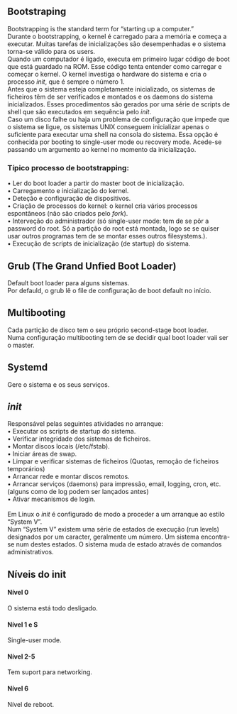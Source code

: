 ## Bootstraping
Bootstrapping is the standard term for “starting up a computer.”
<br />
Durante o bootstrapping, o kernel é carregado para a memória e começa a executar. Muitas tarefas de inicializações são desempenhadas e o sistema torna-se válido para os users.
<br />
Quando um computador é ligado, executa em primeiro lugar código de boot que está guardado na ROM. Esse código tenta entender como carregar e começar o kernel. O kernel investiga o hardware do sistema e cria o processo *init*, que é sempre o número 1.
<br />
Antes que o sistema esteja completamente inicializado, os sistemas de ficheiros têm de ser verificados e montados e os daemons do sistema inicializados. Esses procedimentos são gerados por uma série de scripts de shell que são executados em sequência pelo *init*.
<br />
Caso um disco falhe ou haja um problema de configuração que impede que o sistema se ligue, os sistemas UNIX conseguem inicializar apenas o suficiente para executar uma shell na consola do sistema. Essa opção é conhecida por booting to single-user mode ou recovery mode. Acede-se passando um argumento ao kernel no  momento da inicialização.

### Típico processo de bootstrapping:
• Ler do boot loader a partir do master boot de inicialização.
<br />
• Carregamento e inicialização do kernel.
<br />
• Deteção e configuração de dispositivos.
<br />
• Criação de processos do kernel: o kernel cria vários processos espontâneos (não são criados pelo *fork*).
<br />
• Interveção do administrador (só single-user mode: tem de se pôr a password do root. Só a partição do root está montada, logo se se quiser usar outros programas tem de se montar esses outros filesystems.).
<br />
• Execução de scripts de inicialização (de startup) do sistema.

## Grub (The Grand Unfied Boot Loader)
Default boot loader para alguns sistemas.
<br />
Por defauld, o grub lê o file de configuração de boot default no início.

## Multibooting
Cada partição de disco tem o seu próprio second-stage boot loader.
<br />
Numa configuração multibooting tem de se decidir qual boot loader vaii ser o master.

## Systemd
Gere o sistema e os seus serviços.

## *init*
Responsável pelas seguintes atividades no arranque: <br />
• Executar os scripts de startup do sistema. <br />
• Verificar integridade dos sistemas de ficheiros. <br />
• Montar discos locais (/etc/fstab). <br />
• Iniciar áreas de swap. <br />
• Limpar e verificar sistemas de ficheiros (Quotas, remoção de ficheiros temporários) <br />
• Arrancar rede e montar discos remotos. <br />
• Arrancar serviços (daemons) para impressão, email, logging, cron, etc. (alguns como de log podem ser lançados antes) <br />
• Ativar mecanismos de login.
<br /><br />
Em Linux o *init* é configurado de modo a proceder a um arranque ao estilo “System V”.
<br />
Num “System V” existem uma série de estados de execução (run levels) designados por um caracter, geralmente um número. Um sistema encontra-se num destes estados. O sistema muda de estado através de comandos administrativos.

## Níveis do init
#### Nível 0
O sistema está todo desligado.
#### Nível 1 e S
Single-user mode.
#### Nível 2-5
Tem suport para networking.
#### Nível 6
Nível de reboot.
